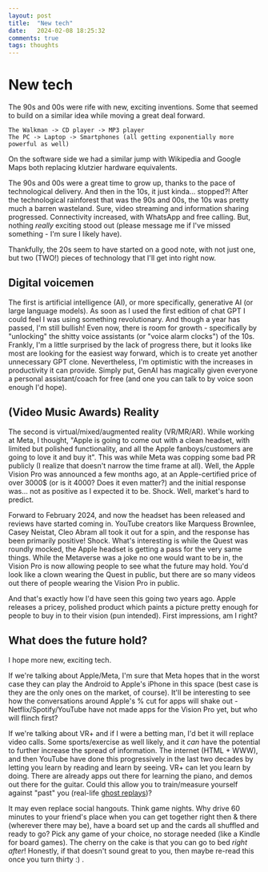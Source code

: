 ```yaml
---
layout: post
title:  "New tech"
date:   2024-02-08 18:25:32
comments: true
tags: thoughts
---
```


# New tech

The 90s and 00s were rife with new, exciting inventions. Some that seemed to build on a similar idea while moving a great deal forward.
```
The Walkman -> CD player -> MP3 player  
The PC -> Laptop -> Smartphones (all getting exponentially more powerful as well) 
```

On the software side we had a similar jump with Wikipedia and Google Maps both replacing klutzier hardware equivalents.

The 90s and 00s were a great time to grow up, thanks to the pace of technological delivery. And then in the 10s, it just kinda... stopped?!
After the technological rainforest that was the 90s and 00s, the 10s was pretty much a barren wasteland. Sure, video streaming and information sharing progressed. Connectivity increased, with WhatsApp and free calling. But, nothing _really_ exciting stood out (please message me if I've missed something - I'm sure I likely have).

Thankfully, the 20s seem to have started on a good note, with not just one, but two (TWO!) pieces of technology that I'll get into right now.

## Digital voicemen

The first is artificial intelligence (AI), or more specifically, generative AI (or large language models). As soon as I used the first edition of chat GPT I could feel I was using something revolutionary. And though a year has passed, I'm still bullish! Even now, there is room for growth - specifically by "unlocking" the shitty voice assistants (or "voice alarm clocks") of the 10s. Frankly, I'm a little surprised by the lack of progress there, but it looks like most are looking for the easiest way forward, which is to create yet another unnecessary GPT clone. Nevertheless, I'm optimistic with the increases in productivity it can provide. Simply put, GenAI has magically given everyone a personal assistant/coach for free (and one you can talk to by voice soon enough I'd hope).

## (Video Music Awards) Reality

The second is virtual/mixed/augmented reality (VR/MR/AR). While working at Meta, I thought, "Apple is going to come out with a clean headset, with limited but polished functionality, and all the Apple fanboys/customers are going to love it and buy it". This was while Meta was copping some bad PR publicly (I realize that doesn't narrow the time frame at all). Well, the Apple Vision Pro was announced a few months ago, at an Apple-certified price of over 3000$ (or is it 4000? Does it even matter?) and the initial response was... not as positive as I expected it to be. Shock. Well, market's hard to predict.  

Forward to February 2024, and now the headset has been released and reviews have started coming in. YouTube creators like Marquess Brownlee, Casey Neistat, Cleo Abram all took it out for a spin, and the response has been primarily positive! Shock. What's interesting is while the Quest was roundly mocked, the Apple headset is getting a pass for the very same things. While the Metaverse was a joke no one would want to be in, the Vision Pro is now allowing people to see what the future may hold. You'd look like a clown wearing the Quest in public, but there are so many videos out there of people wearing the Vision Pro in public.

And that's exactly how I'd have seen this going two years ago. Apple releases a pricey, polished product which paints a picture pretty enough for people to buy in to their vision (pun intended). First impressions, am I right?

## What does the future hold?
I hope more new, exciting tech.

If we're talking about Apple/Meta, I'm sure that Meta hopes that in the worst case they can play the Android to Apple's iPhone in this space (best case is they are the only ones on the market, of course). It'll be interesting to see how the conversations around Apple's % cut for apps will shake out - Netflix/Spotify/YouTube have not made apps for the Vision Pro yet, but who will flinch first?

If we're talking about VR+ and if I were a betting man, I'd bet it will replace video calls. Some sports/exercise as well likely, and it _can_ have the potential to further increase the spread of information. The internet (HTML + WWW), and then YouTube have done this progressively in the last two decades by letting you learn by reading and learn by seeing. VR+ can let you learn by doing. There are already apps out there for learning the piano, and demos out there for the guitar. Could this allow you to train/measure yourself against "past" you (real-life [ghost replays](https://gamedev.stackexchange.com/questions/9508/how-to-create-a-ghost-replay-feature-in-a-game))?

It may even replace social hangouts. Think game nights. Why drive 60 minutes to your friend's place when you can get together right then & there (wherever there may be), have a board set up and the cards all shuffled and ready to go? Pick any game of your choice, no storage needed (like a Kindle for board games). The cherry on the cake is that you can go to bed _right after_! Honestly, if that doesn't sound great to you, then maybe re-read this once you turn thirty :) .
